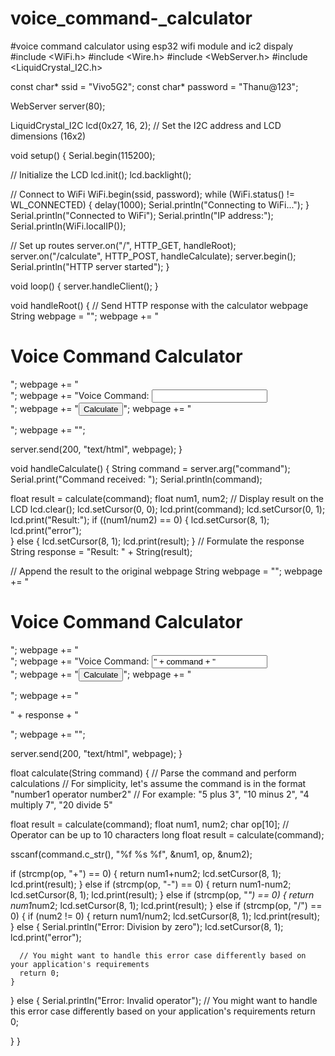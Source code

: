 # voice_command-_calculator
#voice command calculator using esp32 wifi module and ic2 dispaly
#include <WiFi.h>
#include <Wire.h>
#include <WebServer.h>
#include <LiquidCrystal_I2C.h>

const char* ssid = "Vivo5G2";
const char* password = "Thanu@123";

WebServer server(80);

LiquidCrystal_I2C lcd(0x27, 16, 2); // Set the I2C address and LCD dimensions (16x2)

void setup() {
  Serial.begin(115200);

  // Initialize the LCD
  lcd.init();
  lcd.backlight();

  // Connect to WiFi
  WiFi.begin(ssid, password);
  while (WiFi.status() != WL_CONNECTED) {
    delay(1000);
    Serial.println("Connecting to WiFi...");
  }
  Serial.println("Connected to WiFi");
  Serial.println("IP address:");
  Serial.println(WiFi.localIP());


  // Set up routes
  server.on("/", HTTP_GET, handleRoot);
  server.on("/calculate", HTTP_POST, handleCalculate);
  server.begin();
  Serial.println("HTTP server started");
}

void loop() {
  server.handleClient();
}

void handleRoot() {
  // Send HTTP response with the calculator webpage
  String webpage = "<!DOCTYPE html><html><head><title>Voice Command Calculator</title></head><body>";
  webpage += "<h1>Voice Command Calculator</h1>";
  webpage += "<form action='/calculate' method='POST'>";
  webpage += "Voice Command: <input type='text' name='command'><br>";
  webpage += "<input type='submit' value='Calculate'>";
  webpage += "</form>";
  webpage += "</body></html>";

  server.send(200, "text/html", webpage);
}

void handleCalculate() {
  String command = server.arg("command");
  Serial.print("Command received: ");
  Serial.println(command);

  float result = calculate(command);
  float num1, num2;
  // Display result on the LCD
  lcd.clear();
  lcd.setCursor(0, 0);
  lcd.print(command);
   lcd.setCursor(0, 1);
  lcd.print("Result:");
  if ((num1/num2) == 0)
  {
    lcd.setCursor(8, 1);
  lcd.print("error");  
  }
   else
   {
  lcd.setCursor(8, 1);
  lcd.print(result);
   }
  // Formulate the response
  String response = "Result: " + String(result);

  // Append the result to the original webpage
  String webpage = "<!DOCTYPE html><html><head><title>Voice Command Calculator</title></head><body>";
  webpage += "<h1>Voice Command Calculator</h1>";
  webpage += "<form action='/calculate' method='POST'>";
  webpage += "Voice Command: <input type='text' name='command' value='" + command + "'><br>";
  webpage += "<input type='submit' value='Calculate'>";
  webpage += "</form>";
  webpage += "<p>" + response + "</p>";
  webpage += "</body></html>";

  server.send(200, "text/html", webpage);
}

float calculate(String command) {
  // Parse the command and perform calculations
  // For simplicity, let's assume the command is in the format "number1 operator number2"
  // For example: "5 plus 3", "10 minus 2", "4 multiply 7", "20 divide 5"
  
   float result = calculate(command);
  float num1, num2;
  char op[10]; // Operator can be up to 10 characters long
  float result = calculate(command);

  sscanf(command.c_str(), "%f %s %f", &num1, op, &num2);
    
  if (strcmp(op, "+") == 0) {
    return num1+num2;
     lcd.setCursor(8, 1);
  lcd.print(result);
  } else if (strcmp(op, "-") == 0) {
    return num1-num2;
     lcd.setCursor(8, 1);
  lcd.print(result);
  } else if (strcmp(op, "*") == 0) {
    return num1*num2;
     lcd.setCursor(8, 1);
  lcd.print(result);
  } else if (strcmp(op, "/") == 0) {
    if (num2 != 0) {
      return num1/num2;
       lcd.setCursor(8, 1);
  lcd.print(result);
    } else {
      Serial.println("Error: Division by zero");
       lcd.setCursor(8, 1);
  lcd.print("error");
      
      // You might want to handle this error case differently based on your application's requirements
      return 0;
    }
  } else {
    Serial.println("Error: Invalid operator");
    // You might want to handle this error case differently based on your application's requirements
    return 0;
  
  }
}
